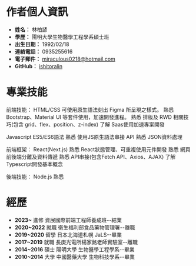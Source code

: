 # 作者個人資訊

- **姓名：** 林柏諺
- **學歷：** 陽明大學生物醫學工程學系碩士班
- **出生日期：** 1992/02/18
- **連絡電話：** 0935255616
- **電子郵件：** miraculous0218@hotmail.com
- **GitHub：** [ishitoralin](https://github.com/ishitoralin)

# 專業技能

前端技能：
HTML/CSS
可使用原生語法刻出 Figma 所呈現之樣式。
熟悉 Bootstrap、Material UI 等套件使用，加速開發進程。
熟悉 排版及 RWD 相關技巧(包含 grid、flex、position、z-index)
了解 Saas使用加速專案開發

Javascript ES5/ES6語法
熟悉 使用JS原生語法串接 API
熟悉 JSON資料處理

前端框架：
React(Next.js)
熟悉 React狀態管理、可重複使用元件開發
熟悉 網頁前後端分離及資料傳遞
熟悉 API串接(包含Fetch API、Axios、AJAX)
了解 Typescript開發基本概念 

後端技能：
Node.js
熟悉 

# 經歷

- **2023~** 進修 資展國際前端工程師養成班--結業
- **2020~2022** 就職 衛生福利部食品藥物管理署--離職
- **2019~2020** 留學 日本北海道札幌 JaLS--畢業
- **2017~2019** 就職 長庚光電所楊家銘老師實驗室--離職
- **2014~2016** 碩士 陽明大學 生物醫學工程學系--畢業
- **2010~2014** 大學 中國醫藥大學 生物科技學系--畢業
